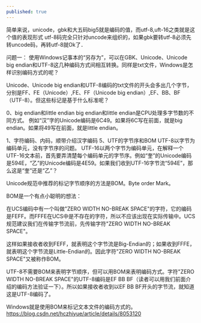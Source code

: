 ```yaml
---
published: true
---
```

简单来说，unicode，gbk和大五码big5就是编码的值，而utf-8,uft-16之类就是这个值的表现形式
utf-8码完全只针对uncode来组织的，如果gbk要转utf-8必须先转uncode码，再转utf-8就Ok了．

问题一：
使用Windows记事本的“另存为”，可以在GBK、Unicode、Unicode big endian和UTF-8这几种编码方式间相互转换。同样是txt文件，Windows是怎样识别编码方式的呢？

Unicode、Unicode big endian和UTF-8编码的txt文件的开头会多出几个字节，分别是FF、FE（Unicode）,FE、FF（Unicode big endian）,EF、BB、BF（UTF-8）。但这些标记是基于什么标准呢？

0、big endian和little endian
big endian和little endian是CPU处理多字节数的不同方式。
例如“汉”字的Unicode编码是6C49。如果将6C写在前面，就是big endian。如果将49写在前面，就是little endian。

1、字符编码、内码，顺带介绍汉字编码
5、UTF的字节序和BOM
UTF-8以字节为编码单元，没有字节序的问题。
UTF-16以两个字节为编码单元，在解释一个UTF-16文本前，首先要弄清楚每个编码单元的字节序。例如“奎”的Unicode编码是594E，“乙”的Unicode编码是4E59。如果我们收到UTF-16字节流“594E”，那么这是“奎”还是“乙”？

Unicode规范中推荐的标记字节顺序的方法是BOM。Byte order Mark。

BOM是一个有点小聪明的想法：

在UCS编码中有一个叫做"ZERO WIDTH NO-BREAK SPACE"的字符，它的编码是FEFF。而FFFE在UCS中是不存在的字符，所以不应该出现在实际传输中。UCS规范建议我们在传输字节流前，先传输字符"ZERO WIDTH NO-BREAK SPACE"。

这样如果接收者收到FEFF，就表明这个字节流是Big-Endian的；如果收到FFFE，就表明这个字节流是Little-Endian的。因此字符"ZERO WIDTH NO-BREAK SPACE"又被称作BOM。

UTF-8不需要BOM来表明字节顺序，但可以用BOM来表明编码方式。字符"ZERO WIDTH NO-BREAK SPACE"的UTF-8编码是EF BB BF（读者可以用我们前面介绍的编码方法验证一下）。所以如果接收者收到以EF BB BF开头的字节流，就知道这是UTF-8编码了。

Windows就是使用BOM来标记文本文件的编码方式的。
  https://blog.csdn.net/hczhiyue/article/details/8053120
